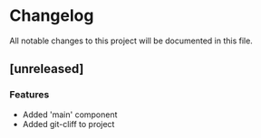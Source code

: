 # Changelog

All notable changes to this project will be documented in this file.

## [unreleased]

### Features

- Added 'main' component
- Added git-cliff to project

<!-- GameDB by Carlos O. Castillo -->
